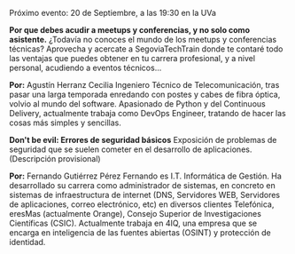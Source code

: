 ---
---

Próximo evento: 20 de Septiembre, a las 19:30 en la UVa

**Por que debes acudir a meetups y conferencias, y no solo como asistente.** 
¿Todavía no conoces el mundo de los meetups y conferencias técnicas? Aprovecha y acercate a SegoviaTechTrain donde te contaré todo las ventajas que puedes obtener en tu carrera profesional, y a nivel personal, acudiendo a eventos técnicos... </clickbait>

**Por:** Agustín Herranz Cecilia
Ingeniero Técnico de Telecomunicación, tras pasar una larga temporada enredando con postes y cabes de fibra óptica, volvio al mundo del software. Apasionado de Python y del Continuous Delivery, actualmente trabaja como DevOps Engineer, tratando de hacer las cosas más simples y sencillas.

**Don't be evil: Errores de seguridad básicos**
Exposición de problemas de seguridad que se suelen cometer en el desarrollo de aplicaciones. (Descripción provisional)

**Por:** Fernando Gutiérrez Pérez
Fernando es I.T. Informática de Gestión. Ha desarrollado su carrera como administrador de sistemas, en concreto en sistemas de infraestructura de internet (DNS, Servidores WEB, Servidores de aplicaciones, correo electrónico, etc) en diversos clientes Telefónica, eresMas (actualmente Orange), Consejo Superior de Investigaciones Científicas (CSIC). Actualmente trabaja en 4IQ, una empresa que se encarga en inteligencia de las fuentes abiertas (OSINT) y protección de identidad.

